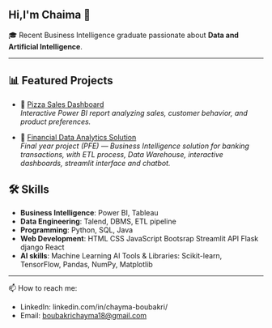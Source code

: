 ## Hi,I'm Chaima 👋

🎓 Recent Business Intelligence graduate passionate about **Data and Artificial Intelligence**.  

---
## 📊 Featured Projects
- 🍕 [Pizza Sales Dashboard](https://github.com/Chaima-Bk/powerbi-dashboards)  
  *Interactive Power BI report analyzing sales, customer behavior, and product preferences.*  

- 💼 [Financial Data Analytics Solution](https://github.com/Chaima-Bk/Financial-data-analytics-solution)  
  *Final year project (PFE) — Business Intelligence solution for banking transactions, with ETL process, Data Warehouse, interactive dashboards, streamlit interface and chatbot.*

## 🛠️ Skills
- **Business Intelligence**: Power BI, Tableau  
- **Data Engineering**: Talend, DBMS, ETL pipeline  
- **Programming**: Python, SQL, Java
- **Web Development**: HTML CSS JavaScript Bootsrap Streamlit API Flask django React  
- **AI skills**: Machine Learning AI Tools & Libraries: Scikit-learn, TensorFlow, Pandas, NumPy, Matplotlib  

---

📫 How to reach me:  
- LinkedIn: linkedin.com/in/chayma-boubakri/
- Email: boubakrichayma18@gmail.com  
